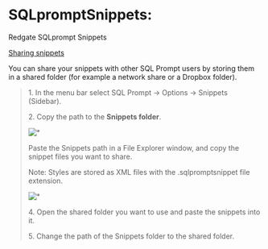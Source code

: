 # SQLpromptSnippets:
Redgate SQLprompt Snippets
<p><a href="https://documentation.red-gate.com/sp/sql-code-snippets/sharing-snippets">Sharing snippets</a></p>
You can share your snippets with other SQL Prompt users by storing them in a shared folder (for example a network share or a Dropbox folder).
<blockquote>
  <p>1. In the menu bar select SQL Prompt → Options → Snippets (Sidebar).</p>
  <p>2. Copy the path to the <strong> Snippets folder</strong>.</p>
  <p><img src="https://documentation.red-gate.com/sp/files/89948956/89948959/1/1572341907316/snippets.png" title="*"/></p>
  <p>Paste the Snippets path in a File Explorer window, and copy the snippet files you want to share.</p>
  <p>Note: Styles are stored as XML files with the .sqlpromptsnippet file extension.</p>
  <p><img src="https://documentation.red-gate.com/sp/files/89948956/89948958/1/1572341907312/snippets2.png" title="*"/></p>
  <p>4. Open the shared folder you want to use and paste the snippets into it.</p>
  <p>5. Change the path of the Snippets folder to the shared folder.</p>
</blockquote>
